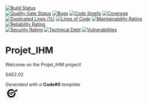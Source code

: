 [![Build Status](https://codefirst.iut.uca.fr/api/badges/jade.van_brabandt/Projet_IHM/status.svg)](https://codefirst.iut.uca.fr/jade.van_brabandt/Projet_IHM)  
[![Quality Gate Status](https://codefirst.iut.uca.fr/sonar/api/project_badges/measure?project=Projet_IHM&metric=alert_status)](https://codefirst.iut.uca.fr/sonar/dashboard?id=Projet_IHM)
[![Bugs](https://codefirst.iut.uca.fr/sonar/api/project_badges/measure?project=Projet_IHM&metric=bugs)](https://codefirst.iut.uca.fr/sonar/dashboard?id=Projet_IHM)
[![Code Smells](https://codefirst.iut.uca.fr/sonar/api/project_badges/measure?project=Projet_IHM&metric=code_smells)](https://codefirst.iut.uca.fr/sonar/dashboard?id=Projet_IHM)
[![Coverage](https://codefirst.iut.uca.fr/sonar/api/project_badges/measure?project=Projet_IHM&metric=coverage)](https://codefirst.iut.uca.fr/sonar/dashboard?id=Projet_IHM)  
[![Duplicated Lines (%)](https://codefirst.iut.uca.fr/sonar/api/project_badges/measure?project=Projet_IHM&metric=duplicated_lines_density)](https://codefirst.iut.uca.fr/sonar/dashboard?id=Projet_IHM)
[![Lines of Code](https://codefirst.iut.uca.fr/sonar/api/project_badges/measure?project=Projet_IHM&metric=ncloc)](https://codefirst.iut.uca.fr/sonar/dashboard?id=Projet_IHM)
[![Maintainability Rating](https://codefirst.iut.uca.fr/sonar/api/project_badges/measure?project=Projet_IHM&metric=sqale_rating)](https://codefirst.iut.uca.fr/sonar/dashboard?id=Projet_IHM)
[![Reliability Rating](https://codefirst.iut.uca.fr/sonar/api/project_badges/measure?project=Projet_IHM&metric=reliability_rating)](https://codefirst.iut.uca.fr/sonar/dashboard?id=Projet_IHM)  
[![Security Rating](https://codefirst.iut.uca.fr/sonar/api/project_badges/measure?project=Projet_IHM&metric=security_rating)](https://codefirst.iut.uca.fr/sonar/dashboard?id=Projet_IHM)
[![Technical Debt](https://codefirst.iut.uca.fr/sonar/api/project_badges/measure?project=Projet_IHM&metric=sqale_index)](https://codefirst.iut.uca.fr/sonar/dashboard?id=Projet_IHM)
[![Vulnerabilities](https://codefirst.iut.uca.fr/sonar/api/project_badges/measure?project=Projet_IHM&metric=vulnerabilities)](https://codefirst.iut.uca.fr/sonar/dashboard?id=Projet_IHM)  

 
# Projet_IHM

Welcome on the Projet_IHM project!  

SAE2.02  

_Generated with a_ **Code#0** _template_  
<img src="Documentation/doc_images/CodeFirst.png" height=40/>   